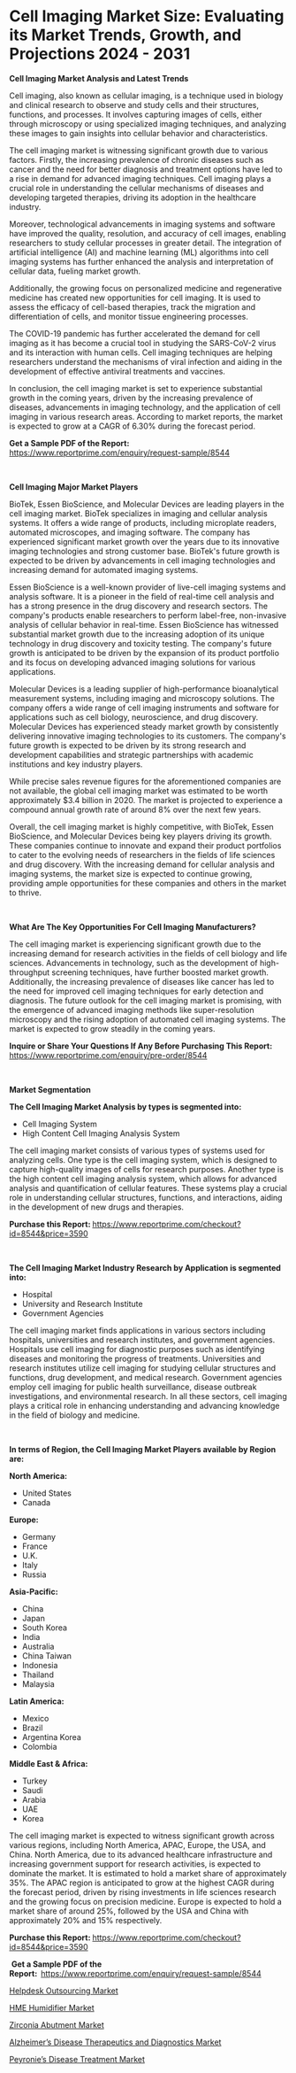 <p><h1>Cell Imaging Market Size: Evaluating its Market Trends, Growth, and Projections 2024 - 2031</h1></p><p><strong>Cell Imaging Market Analysis and Latest Trends</strong></p>
<p><p>Cell imaging, also known as cellular imaging, is a technique used in biology and clinical research to observe and study cells and their structures, functions, and processes. It involves capturing images of cells, either through microscopy or using specialized imaging techniques, and analyzing these images to gain insights into cellular behavior and characteristics.</p><p>The cell imaging market is witnessing significant growth due to various factors. Firstly, the increasing prevalence of chronic diseases such as cancer and the need for better diagnosis and treatment options have led to a rise in demand for advanced imaging techniques. Cell imaging plays a crucial role in understanding the cellular mechanisms of diseases and developing targeted therapies, driving its adoption in the healthcare industry.</p><p>Moreover, technological advancements in imaging systems and software have improved the quality, resolution, and accuracy of cell images, enabling researchers to study cellular processes in greater detail. The integration of artificial intelligence (AI) and machine learning (ML) algorithms into cell imaging systems has further enhanced the analysis and interpretation of cellular data, fueling market growth.</p><p>Additionally, the growing focus on personalized medicine and regenerative medicine has created new opportunities for cell imaging. It is used to assess the efficacy of cell-based therapies, track the migration and differentiation of cells, and monitor tissue engineering processes.</p><p>The COVID-19 pandemic has further accelerated the demand for cell imaging as it has become a crucial tool in studying the SARS-CoV-2 virus and its interaction with human cells. Cell imaging techniques are helping researchers understand the mechanisms of viral infection and aiding in the development of effective antiviral treatments and vaccines.</p><p>In conclusion, the cell imaging market is set to experience substantial growth in the coming years, driven by the increasing prevalence of diseases, advancements in imaging technology, and the application of cell imaging in various research areas. According to market reports, the market is expected to grow at a CAGR of 6.30% during the forecast period.</p></p>
<p><strong>Get a Sample PDF of the Report:&nbsp;</strong> <a href="https://www.reportprime.com/enquiry/request-sample/8544">https://www.reportprime.com/enquiry/request-sample/8544</a></p>
<p>&nbsp;</p>
<p><strong>Cell Imaging Major Market Players</strong></p>
<p><p>BioTek, Essen BioScience, and Molecular Devices are leading players in the cell imaging market. BioTek specializes in imaging and cellular analysis systems. It offers a wide range of products, including microplate readers, automated microscopes, and imaging software. The company has experienced significant market growth over the years due to its innovative imaging technologies and strong customer base. BioTek's future growth is expected to be driven by advancements in cell imaging technologies and increasing demand for automated imaging systems.</p><p>Essen BioScience is a well-known provider of live-cell imaging systems and analysis software. It is a pioneer in the field of real-time cell analysis and has a strong presence in the drug discovery and research sectors. The company's products enable researchers to perform label-free, non-invasive analysis of cellular behavior in real-time. Essen BioScience has witnessed substantial market growth due to the increasing adoption of its unique technology in drug discovery and toxicity testing. The company's future growth is anticipated to be driven by the expansion of its product portfolio and its focus on developing advanced imaging solutions for various applications.</p><p>Molecular Devices is a leading supplier of high-performance bioanalytical measurement systems, including imaging and microscopy solutions. The company offers a wide range of cell imaging instruments and software for applications such as cell biology, neuroscience, and drug discovery. Molecular Devices has experienced steady market growth by consistently delivering innovative imaging technologies to its customers. The company's future growth is expected to be driven by its strong research and development capabilities and strategic partnerships with academic institutions and key industry players.</p><p>While precise sales revenue figures for the aforementioned companies are not available, the global cell imaging market was estimated to be worth approximately $3.4 billion in 2020. The market is projected to experience a compound annual growth rate of around 8% over the next few years.</p><p>Overall, the cell imaging market is highly competitive, with BioTek, Essen BioScience, and Molecular Devices being key players driving its growth. These companies continue to innovate and expand their product portfolios to cater to the evolving needs of researchers in the fields of life sciences and drug discovery. With the increasing demand for cellular analysis and imaging systems, the market size is expected to continue growing, providing ample opportunities for these companies and others in the market to thrive.</p></p>
<p>&nbsp;</p>
<p><strong>What Are The Key Opportunities For Cell Imaging Manufacturers?</strong></p>
<p><p>The cell imaging market is experiencing significant growth due to the increasing demand for research activities in the fields of cell biology and life sciences. Advancements in technology, such as the development of high-throughput screening techniques, have further boosted market growth. Additionally, the increasing prevalence of diseases like cancer has led to the need for improved cell imaging techniques for early detection and diagnosis. The future outlook for the cell imaging market is promising, with the emergence of advanced imaging methods like super-resolution microscopy and the rising adoption of automated cell imaging systems. The market is expected to grow steadily in the coming years.</p></p>
<p><strong>Inquire or Share Your Questions If Any Before Purchasing This Report:</strong> <a href="https://www.reportprime.com/enquiry/pre-order/8544">https://www.reportprime.com/enquiry/pre-order/8544</a></p>
<p>&nbsp;</p>
<p><strong>Market Segmentation</strong></p>
<p><strong>The Cell Imaging Market Analysis by types is segmented into:</strong></p>
<p><ul><li>Cell Imaging System</li><li>High Content Cell Imaging Analysis System</li></ul></p>
<p><p>The cell imaging market consists of various types of systems used for analyzing cells. One type is the cell imaging system, which is designed to capture high-quality images of cells for research purposes. Another type is the high content cell imaging analysis system, which allows for advanced analysis and quantification of cellular features. These systems play a crucial role in understanding cellular structures, functions, and interactions, aiding in the development of new drugs and therapies.</p></p>
<p><strong>Purchase this Report:&nbsp;</strong><a href="https://www.reportprime.com/checkout?id=8544&price=3590">https://www.reportprime.com/checkout?id=8544&price=3590</a></p>
<p>&nbsp;</p>
<p><strong>The Cell Imaging Market Industry Research by Application is segmented into:</strong></p>
<p><ul><li>Hospital</li><li>University and Research Institute</li><li>Government Agencies</li></ul></p>
<p><p>The cell imaging market finds applications in various sectors including hospitals, universities and research institutes, and government agencies. Hospitals use cell imaging for diagnostic purposes such as identifying diseases and monitoring the progress of treatments. Universities and research institutes utilize cell imaging for studying cellular structures and functions, drug development, and medical research. Government agencies employ cell imaging for public health surveillance, disease outbreak investigations, and environmental research. In all these sectors, cell imaging plays a critical role in enhancing understanding and advancing knowledge in the field of biology and medicine.</p></p>
<p>&nbsp;</p>
<p><strong>In terms of Region, the Cell Imaging Market Players available by Region are:</strong></p>
<p>
    <p> <strong> North America: </strong>
        <ul>
            <li>United States</li>
            <li>Canada</li>
        </ul>
        </p> 
    <p> <strong> Europe: </strong>
        <ul>
            <li>Germany</li>
            <li>France</li>
            <li>U.K.</li>
            <li>Italy</li>
            <li>Russia</li>
        </ul>
        </p> 
    <p> <strong> Asia-Pacific: </strong>
        <ul>
            <li>China</li>
            <li>Japan</li>
            <li>South Korea</li>
            <li>India</li>
            <li>Australia</li>
            <li>China Taiwan</li>
            <li>Indonesia</li>
            <li>Thailand</li>
            <li>Malaysia</li>
        </ul>
        </p> 
    <p> <strong> Latin America: </strong>
        <ul>
            <li>Mexico</li>
            <li>Brazil</li>
            <li>Argentina Korea</li>
            <li>Colombia</li>
        </ul>
        </p> 
    <p> <strong> Middle East & Africa: </strong>
        <ul>
            <li>Turkey</li>
            <li>Saudi</li>
            <li>Arabia</li>
            <li>UAE</li>
            <li>Korea</li>
        </ul>
    </p>
    </p>
<p><p>The cell imaging market is expected to witness significant growth across various regions, including North America, APAC, Europe, the USA, and China. North America, due to its advanced healthcare infrastructure and increasing government support for research activities, is expected to dominate the market. It is estimated to hold a market share of approximately 35%. The APAC region is anticipated to grow at the highest CAGR during the forecast period, driven by rising investments in life sciences research and the growing focus on precision medicine. Europe is expected to hold a market share of around 25%, followed by the USA and China with approximately 20% and 15% respectively.</p></p>
<p><strong>Purchase this Report: </strong><a href="https://www.reportprime.com/checkout?id=8544&price=3590">https://www.reportprime.com/checkout?id=8544&price=3590</a></p>
<p>&nbsp;<strong>Get a Sample PDF of the Report:&nbsp;&nbsp;</strong><a href="https://www.reportprime.com/enquiry/request-sample/8544">https://www.reportprime.com/enquiry/request-sample/8544</a></p>
<p><strong></strong></p>
<p><p><a href="https://www.linkedin.com/pulse/helpdesk-outsourcing-market-size-furnishes-valuable-information-qoxoe?trackingId=%2F7LLlpkBQcapcFsQP3FhOg%3D%3D">Helpdesk Outsourcing Market</a></p><p><a href="https://github.com/rexevange/Market-Research-Report-List-2/blob/main/hme-humidifier-market.md">HME Humidifier Market</a></p><p><a href="https://github.com/lilstefpacute/Market-Research-Report-List-2/blob/main/zirconia-abutment-market.md">Zirconia Abutment Market</a></p><p><a href="https://www.linkedin.com/pulse/alzheimerrsquos-disease-therapeutics-diagnostics-market-size-imrke?trackingId=UKowfKTfSM%2BY1CDRL%2BTflA%3D%3D">Alzheimer’s Disease Therapeutics and Diagnostics Market</a></p><p><a href="https://www.linkedin.com/pulse/peyroniersquos-disease-treatment-market-offers-provide-insightful-36gwe?trackingId=d8p7NKlhQeGSFv3FCEk%2FEQ%3D%3D">Peyronie’s Disease Treatment Market</a></p></p>